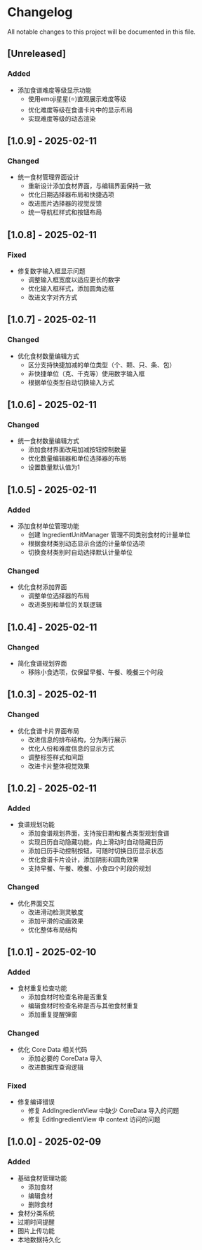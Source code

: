 # Changelog

All notable changes to this project will be documented in this file.

## [Unreleased]

### Added
- 添加食谱难度等级显示功能
  - 使用emoji星星(⭐)直观展示难度等级
  - 优化难度等级在食谱卡片中的显示布局
  - 实现难度等级的动态渲染

## [1.0.9] - 2025-02-11

### Changed
- 统一食材管理界面设计
  - 重新设计添加食材界面，与编辑界面保持一致
  - 优化日期选择器布局和快捷选项
  - 改进图片选择器的视觉反馈
  - 统一导航栏样式和按钮布局

## [1.0.8] - 2025-02-11

### Fixed
- 修复数字输入框显示问题
  - 调整输入框宽度以适应更长的数字
  - 优化输入框样式，添加圆角边框
  - 改进文字对齐方式

## [1.0.7] - 2025-02-11

### Changed
- 优化食材数量编辑方式
  - 区分支持快捷加减的单位类型（个、颗、只、条、包）
  - 非快捷单位（克、千克等）使用数字输入框
  - 根据单位类型自动切换输入方式

## [1.0.6] - 2025-02-11

### Changed
- 统一食材数量编辑方式
  - 添加食材界面改用加减按钮控制数量
  - 优化数量编辑器和单位选择器的布局
  - 设置数量默认值为1

## [1.0.5] - 2025-02-11

### Added
- 添加食材单位管理功能
  - 创建 IngredientUnitManager 管理不同类别食材的计量单位
  - 根据食材类别动态显示合适的计量单位选项
  - 切换食材类别时自动选择默认计量单位

### Changed
- 优化食材添加界面
  - 调整单位选择器的布局
  - 改进类别和单位的关联逻辑

## [1.0.4] - 2025-02-11

### Changed
- 简化食谱规划界面
  - 移除小食选项，仅保留早餐、午餐、晚餐三个时段

## [1.0.3] - 2025-02-11

### Changed
- 优化食谱卡片界面布局
  - 改进信息的排布结构，分为两行展示
  - 优化人份和难度信息的显示方式
  - 调整标签样式和间距
  - 改进卡片整体视觉效果

## [1.0.2] - 2025-02-11

### Added
- 食谱规划功能
  - 添加食谱规划界面，支持按日期和餐点类型规划食谱
  - 实现日历自动隐藏功能，向上滑动时自动隐藏日历
  - 添加日历手动控制按钮，可随时切换日历显示状态
  - 优化食谱卡片设计，添加阴影和圆角效果
  - 支持早餐、午餐、晚餐、小食四个时段的规划

### Changed
- 优化界面交互
  - 改进滑动检测灵敏度
  - 添加平滑的动画效果
  - 优化整体布局结构

## [1.0.1] - 2025-02-10

### Added
- 食材重复检查功能
  - 添加食材时检查名称是否重复
  - 编辑食材时检查名称是否与其他食材重复
  - 添加重复提醒弹窗

### Changed
- 优化 Core Data 相关代码
  - 添加必要的 CoreData 导入
  - 改进数据库查询逻辑

### Fixed
- 修复编译错误
  - 修复 AddIngredientView 中缺少 CoreData 导入的问题
  - 修复 EditIngredientView 中 context 访问的问题

## [1.0.0] - 2025-02-09

### Added
- 基础食材管理功能
  - 添加食材
  - 编辑食材
  - 删除食材
- 食材分类系统
- 过期时间提醒
- 图片上传功能
- 本地数据持久化
